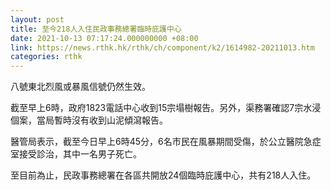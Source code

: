 ```yaml
---
layout: post
title: 至今218人入住民政事務總署臨時庇護中心
date: 2021-10-13 07:17:24.000000000 +08:00
link: https://news.rthk.hk/rthk/ch/component/k2/1614982-20211013.htm
categories: rthk
---
```


八號東北烈風或暴風信號仍然生效。

截至早上6時，政府1823電話中心收到15宗塌樹報告。另外，渠務署確認7宗水浸個案，當局暫時沒有收到山泥傾瀉報告。

醫管局表示，截至今日早上6時45分，6名市民在風暴期間受傷，於公立醫院急症室接受診治，其中一名男子死亡。

至目前為止，民政事務總署在各區共開放24個臨時庇護中心，共有218人入住。
